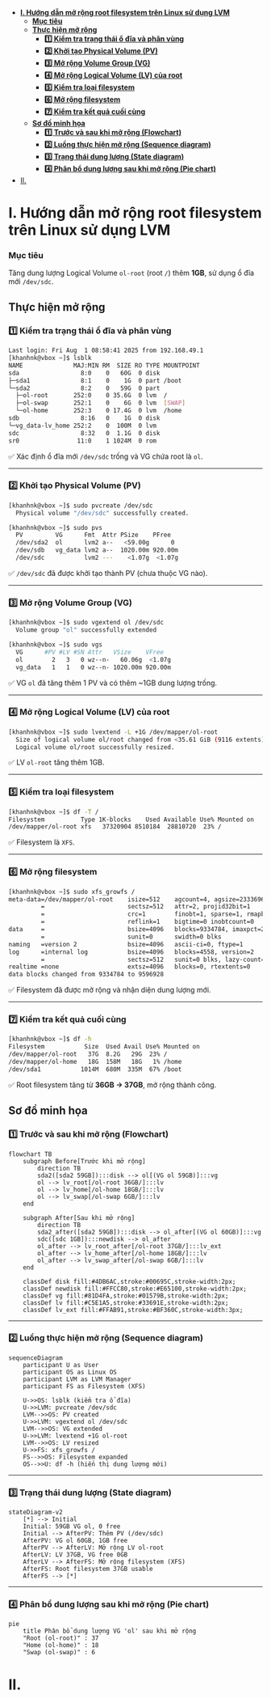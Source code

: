- [**I. Hướng dẫn mở rộng root filesystem trên Linux sử dụng LVM**](#i-hướng-dẫn-mở-rộng-root-filesystem-trên-linux-sử-dụng-lvm)
    - [**Mục tiêu**](#mục-tiêu)
  - [**Thực hiện mở rộng**](#thực-hiện-mở-rộng)
    - [**1️⃣ Kiểm tra trạng thái ổ đĩa và phân vùng**](#1️⃣-kiểm-tra-trạng-thái-ổ-đĩa-và-phân-vùng)
    - [**2️⃣ Khởi tạo Physical Volume (PV)**](#2️⃣-khởi-tạo-physical-volume-pv)
    - [**3️⃣ Mở rộng Volume Group (VG)**](#3️⃣-mở-rộng-volume-group-vg)
    - [**4️⃣ Mở rộng Logical Volume (LV) của root**](#4️⃣-mở-rộng-logical-volume-lv-của-root)
    - [**5️⃣ Kiểm tra loại filesystem**](#5️⃣-kiểm-tra-loại-filesystem)
    - [**6️⃣ Mở rộng filesystem**](#6️⃣-mở-rộng-filesystem)
    - [**7️⃣ Kiểm tra kết quả cuối cùng**](#7️⃣-kiểm-tra-kết-quả-cuối-cùng)
  - [**Sơ đồ minh họa**](#sơ-đồ-minh-họa)
    - [**1️⃣ Trước và sau khi mở rộng (Flowchart)**](#1️⃣-trước-và-sau-khi-mở-rộng-flowchart)
    - [**2️⃣ Luồng thực hiện mở rộng (Sequence diagram)**](#2️⃣-luồng-thực-hiện-mở-rộng-sequence-diagram)
    - [**3️⃣ Trạng thái dung lượng (State diagram)**](#3️⃣-trạng-thái-dung-lượng-state-diagram)
    - [**4️⃣ Phân bổ dung lượng sau khi mở rộng (Pie chart)**](#4️⃣-phân-bổ-dung-lượng-sau-khi-mở-rộng-pie-chart)
- [II.](#ii)


# **I. Hướng dẫn mở rộng root filesystem trên Linux sử dụng LVM**

### **Mục tiêu**

Tăng dung lượng Logical Volume `ol-root` (root `/`) thêm **1GB**, sử dụng ổ đĩa mới `/dev/sdc`.

## **Thực hiện mở rộng**

### **1️⃣ Kiểm tra trạng thái ổ đĩa và phân vùng**

```bash
Last login: Fri Aug  1 08:58:41 2025 from 192.168.49.1
[khanhnk@vbox ~]$ lsblk
NAME              MAJ:MIN RM  SIZE RO TYPE MOUNTPOINT
sda                 8:0    0   60G  0 disk
├─sda1              8:1    0    1G  0 part /boot
└─sda2              8:2    0   59G  0 part
  ├─ol-root       252:0    0 35.6G  0 lvm  /
  ├─ol-swap       252:1    0    6G  0 lvm  [SWAP]
  └─ol-home       252:3    0 17.4G  0 lvm  /home
sdb                 8:16   0    1G  0 disk
└─vg_data-lv_home 252:2    0  100M  0 lvm
sdc                 8:32   0  1.1G  0 disk
sr0                11:0    1 1024M  0 rom
```

✅ Xác định ổ đĩa mới `/dev/sdc` trống và VG chứa root là `ol`.

---

### **2️⃣ Khởi tạo Physical Volume (PV)**

```bash
[khanhnk@vbox ~]$ sudo pvcreate /dev/sdc
  Physical volume "/dev/sdc" successfully created.

[khanhnk@vbox ~]$ sudo pvs
  PV         VG      Fmt  Attr PSize    PFree
  /dev/sda2  ol      lvm2 a--   <59.00g      0
  /dev/sdb   vg_data lvm2 a--  1020.00m 920.00m
  /dev/sdc           lvm2 ---    <1.07g  <1.07g
```

✅ `/dev/sdc` đã được khởi tạo thành PV (chưa thuộc VG nào).

---

### **3️⃣ Mở rộng Volume Group (VG)**

```bash
[khanhnk@vbox ~]$ sudo vgextend ol /dev/sdc
  Volume group "ol" successfully extended

[khanhnk@vbox ~]$ sudo vgs
  VG      #PV #LV #SN Attr   VSize    VFree
  ol        2   3   0 wz--n-   60.06g  <1.07g
  vg_data   1   1   0 wz--n- 1020.00m 920.00m
```

✅ VG `ol` đã tăng thêm 1 PV và có thêm \~1GB dung lượng trống.

---

### **4️⃣ Mở rộng Logical Volume (LV) của root**

```bash
[khanhnk@vbox ~]$ sudo lvextend -L +1G /dev/mapper/ol-root
  Size of logical volume ol/root changed from <35.61 GiB (9116 extents) to <36.61 GiB (9372 extents).
  Logical volume ol/root successfully resized.
```

✅ LV `ol-root` tăng thêm 1GB.

---

### **5️⃣ Kiểm tra loại filesystem**

```bash
[khanhnk@vbox ~]$ df -T /
Filesystem          Type 1K-blocks    Used Available Use% Mounted on
/dev/mapper/ol-root xfs   37320904 8510184  28810720  23% /
```

✅ Filesystem là `XFS`.

---

### **6️⃣ Mở rộng filesystem**

```bash
[khanhnk@vbox ~]$ sudo xfs_growfs /
meta-data=/dev/mapper/ol-root    isize=512    agcount=4, agsize=2333696 blks
         =                       sectsz=512   attr=2, projid32bit=1
         =                       crc=1        finobt=1, sparse=1, rmapbt=0
         =                       reflink=1    bigtime=0 inobtcount=0
data     =                       bsize=4096   blocks=9334784, imaxpct=25
         =                       sunit=0      swidth=0 blks
naming   =version 2              bsize=4096   ascii-ci=0, ftype=1
log      =internal log           bsize=4096   blocks=4558, version=2
         =                       sectsz=512   sunit=0 blks, lazy-count=1
realtime =none                   extsz=4096   blocks=0, rtextents=0
data blocks changed from 9334784 to 9596928
```

✅ Filesystem đã được mở rộng và nhận diện dung lượng mới.

---

### **7️⃣ Kiểm tra kết quả cuối cùng**

```bash
[khanhnk@vbox ~]$ df -h
Filesystem           Size  Used Avail Use% Mounted on
/dev/mapper/ol-root   37G  8.2G   29G  23% /
/dev/mapper/ol-home   18G  158M   18G   1% /home
/dev/sda1           1014M  680M  335M  67% /boot
```

✅ Root filesystem tăng từ **36GB → 37GB**, mở rộng thành công.

## **Sơ đồ minh họa**

### **1️⃣ Trước và sau khi mở rộng (Flowchart)**

```mermaid
flowchart TB
    subgraph Before[Trước khi mở rộng]
        direction TB
        sda2([sda2 59GB]):::disk --> ol[(VG ol 59GB)]:::vg
        ol --> lv_root[/ol-root 36GB/]:::lv
        ol --> lv_home[/ol-home 18GB/]:::lv
        ol --> lv_swap[/ol-swap 6GB/]:::lv
    end

    subgraph After[Sau khi mở rộng]
        direction TB
        sda2_after([sda2 59GB]):::disk --> ol_after[(VG ol 60GB)]:::vg
        sdc([sdc 1GB]):::newdisk --> ol_after
        ol_after --> lv_root_after[/ol-root 37GB/]:::lv_ext
        ol_after --> lv_home_after[/ol-home 18GB/]:::lv
        ol_after --> lv_swap_after[/ol-swap 6GB/]:::lv
    end

    classDef disk fill:#4DB6AC,stroke:#00695C,stroke-width:2px;
    classDef newdisk fill:#FFCC80,stroke:#E65100,stroke-width:2px;
    classDef vg fill:#81D4FA,stroke:#01579B,stroke-width:2px;
    classDef lv fill:#C5E1A5,stroke:#33691E,stroke-width:2px;
    classDef lv_ext fill:#FFAB91,stroke:#BF360C,stroke-width:3px;
```

---

### **2️⃣ Luồng thực hiện mở rộng (Sequence diagram)**

```mermaid
sequenceDiagram
    participant U as User
    participant OS as Linux OS
    participant LVM as LVM Manager
    participant FS as Filesystem (XFS)

    U->>OS: lsblk (kiểm tra ổ đĩa)
    U->>LVM: pvcreate /dev/sdc
    LVM-->>OS: PV created
    U->>LVM: vgextend ol /dev/sdc
    LVM-->>OS: VG extended
    U->>LVM: lvextend +1G ol-root
    LVM-->>OS: LV resized
    U->>FS: xfs_growfs /
    FS-->>OS: Filesystem expanded
    OS-->>U: df -h (hiển thị dung lượng mới)
```

---

### **3️⃣ Trạng thái dung lượng (State diagram)**

```mermaid
stateDiagram-v2
    [*] --> Initial
    Initial: 59GB VG ol, 0 free
    Initial --> AfterPV: Thêm PV (/dev/sdc)
    AfterPV: VG ol 60GB, 1GB free
    AfterPV --> AfterLV: Mở rộng LV ol-root
    AfterLV: LV 37GB, VG free 0GB
    AfterLV --> AfterFS: Mở rộng filesystem (XFS)
    AfterFS: Root filesystem 37GB usable
    AfterFS --> [*]
```

---

### **4️⃣ Phân bổ dung lượng sau khi mở rộng (Pie chart)**

```mermaid
pie
    title Phân bổ dung lượng VG 'ol' sau khi mở rộng
    "Root (ol-root)" : 37
    "Home (ol-home)" : 18
    "Swap (ol-swap)" : 6
```

# II.